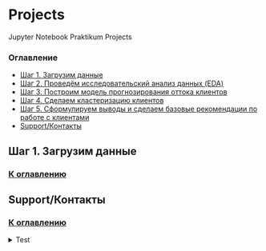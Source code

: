 # Projects
Jupyter Notebook Praktikum Projects

### Оглавление<a class="anchor" id="contents"></a>
* [Шаг 1. Загрузим данные](#chapter1)
* [Шаг 2. Проведём исследовательский анализ данных (EDA)](#chapter2)
* [Шаг 3. Построим модель прогнозирования оттока клиентов](#chapter3)
* [Шаг 4. Сделаем кластеризацию клиентов](#chapter4)
* [Шаг 5. Сформулируем выводы и сделаем базовые рекомендации по работе с клиентами](#chapter5)
* [Support/Контакты](#chapterend)

## Шаг 1. Загрузим данные<a class="anchor" id="chapter1"></a>

### [К оглавлению](#contents)


## Support/Контакты<a class="anchor" id="#chapterend"></a>

### [К оглавлению](#contents)

<details>
  <summary>Test</summary>
  
  ```
  Test
  ```
</details>
